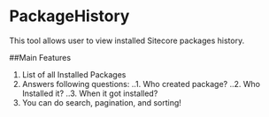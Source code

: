 PackageHistory
==============

This tool allows user to view installed Sitecore packages history.

##Main Features

1. List of all Installed Packages
2. Answers following questions:
..1. Who created package?
..2. Who Installed it?
..3. When it got installed?
3. You can do search, pagination, and sorting!
